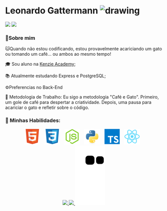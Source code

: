 # Leonardo Gattermann <img src="https://camo.githubusercontent.com/fb070d9f71a64edbafed08519130d75e7e0a0a69665d50d94ad095157f702e59/68747470733a2f2f6d656469612e67697068792e636f6d2f6d656469612f6d47634e6a736657416a593541455a4e77362f67697068792e676966" alt="drawing" width="50"/>

<div>
<a href = "mailto:Leo.gahdkelq@gmail.com"><img src="https://img.shields.io/badge/Gmail-D14836?style=for-the-badge&logo=gmail&logoColor=white" target="_blank"></a>
<a href="https://www.linkedin.com/in/leonardo-gattermann-b60a89263/" target="_blank"><img src="https://img.shields.io/badge/-LinkedIn-%230077B5?style=for-the-badge&logo=linkedin&logoColor=white" target="_blank"></a>   
</div>

### 📓Sobre mim
<div display="inline-block">
 <p align="left">🐱Quando não estou codificando, estou provavelmente acariciando um gato ou tomando um café... ou ambos ao mesmo tempo!</p>
 <p align="left">🎓 Sou aluno na <a href="https://kenzie.com.br/">Kenzie Academy</a>;</p>
 <p align="left">📚 Atualmente estudando Express e PostgreSQL;</p>
 <p align="left">⚙️Preferencias no Back-End</p>
 <p align="left">🐾 Metodologia de Trabalho: Eu sigo a metodologia "Café e Gato". Primeiro, um gole de café para despertar a criatividade. Depois, uma pausa para acariciar o gato e refletir sobre o código.</p>
</div>

### 🚀 Minhas Habilidades: 
<div align="center"> <img src="https://raw.githubusercontent.com/devicons/devicon/master/icons/html5/html5-original.svg" alt="HTML5" width="50" height="50" style="margin-right: 10px"/>
<img src="https://raw.githubusercontent.com/devicons/devicon/master/icons/css3/css3-original.svg" alt="CSS3" width="50" height="50" style="margin-right: 10px"/>
<img src="https://raw.githubusercontent.com/devicons/devicon/master/icons/nodejs/nodejs-plain.svg" alt="Node.js" width="50" height="50" style="margin-right: 10px"/>
<img src="https://raw.githubusercontent.com/devicons/devicon/master/icons/python/python-original.svg" alt="Python" width="50" height="50" style="margin-right: 10px"/>
 <img src="https://raw.githubusercontent.com/devicons/devicon/master/icons/typescript/typescript-original.svg" alt="Python" width="50" height="50" style="margin-right: 10px"/>
  <img src="https://raw.githubusercontent.com/devicons/devicon/master/icons/react/react-original.svg" alt="Python" width="50" height="50" style="margin-right: 10px"/>
 </div>
<div align="center">
<a href="https://github.com/LeonardoGattermann">
<img height="180em" src="https://github-readme-stats-brown-theta.vercel.app/api/top-langs/?username=LeonardoGattermann&layout=compact&langs_count=7&theme=dracula"/>
<img height="180em" src="https://github-readme-stats-brown-theta.vercel.app/api?username=LeonardoGattermann&show_icons=true&theme=dracula&include_all_commits=false&count_private=true"/>
<img src="https://github.com/LeonardoGattermann/LeonardoGattermann/blob/output/github-contribution-grid-snake.svg" alt="snake animation"/>
</div>
